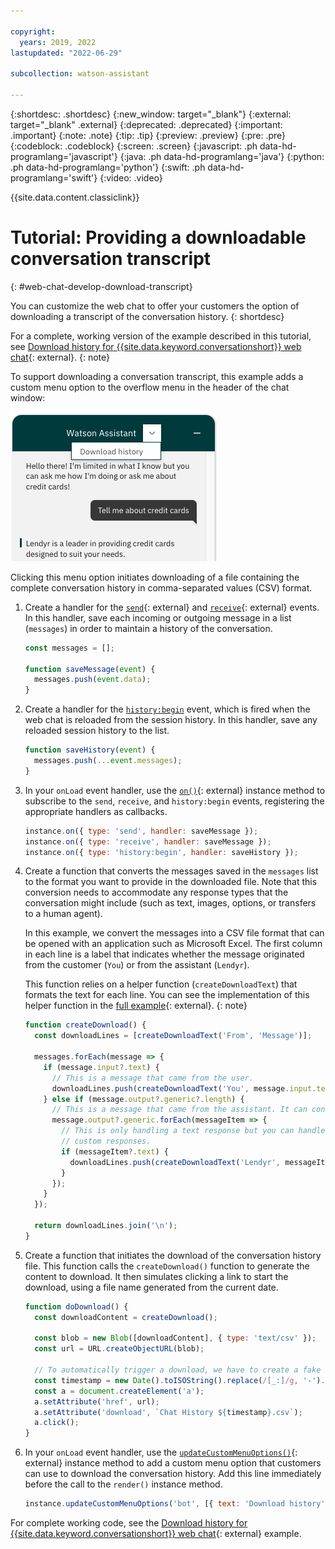 ```yaml
---

copyright:
  years: 2019, 2022
lastupdated: "2022-06-29"

subcollection: watson-assistant

---
```


{:shortdesc: .shortdesc}
{:new_window: target="_blank"}
{:external: target="_blank" .external}
{:deprecated: .deprecated}
{:important: .important}
{:note: .note}
{:tip: .tip}
{:preview: .preview}
{:pre: .pre}
{:codeblock: .codeblock}
{:screen: .screen}
{:javascript: .ph data-hd-programlang='javascript'}
{:java: .ph data-hd-programlang='java'}
{:python: .ph data-hd-programlang='python'}
{:swift: .ph data-hd-programlang='swift'}
{:video: .video}

{{site.data.content.classiclink}}

# Tutorial: Providing a downloadable conversation transcript
{: #web-chat-develop-download-transcript}

You can customize the web chat to offer your customers the option of downloading a transcript of the conversation history.
{: shortdesc}

For a complete, working version of the example described in this tutorial, see [Download history for {{site.data.keyword.conversationshort}} web chat](https://github.com/watson-developer-cloud/assistant-toolkit/tree/web-chat-tutorials-integration-branch/integrations/webchat/examples/download-history){: external}.
{: note}

To support downloading a conversation transcript, this example adds a custom menu option to the overflow menu in the header of the chat window:

![Screen capture showing "Download history" menu option](images/web-chat-download-history.png)

Clicking this menu option initiates downloading of a file containing the complete conversation history in comma-separated values (CSV) format.

1. Create a handler for the [`send`](https://web-chat.global.assistant.watson.cloud.ibm.com/docs.html?to=api-events#send){: external} and [`receive`](https://web-chat.global.assistant.watson.cloud.ibm.com/docs.html?to=api-events#receive){: external} events. In this handler, save each incoming or outgoing message in a list (`messages`) in order to maintain a history of the conversation.

    ```javascript
    const messages = [];

    function saveMessage(event) {
      messages.push(event.data);
    }
    ```

1. Create a handler for the [`history:begin`](https://web-chat.global.assistant.watson.cloud.ibm.com/docs.html?to=api-events#historybegin) event, which is fired when the web chat is reloaded from the session history. In this handler, save any reloaded session history to the list.

    ```javascript
    function saveHistory(event) {
      messages.push(...event.messages);
    }
    ```

1. In your `onLoad` event handler, use the [`on()`](https://web-chat.global.assistant.watson.cloud.ibm.com/docs.html?to=api-instance-methods#on){: external} instance method to subscribe to the `send`, `receive`, and `history:begin` events, registering the appropriate handlers as callbacks.

    ```javascript
    instance.on({ type: 'send', handler: saveMessage });
    instance.on({ type: 'receive', handler: saveMessage });
    instance.on({ type: 'history:begin', handler: saveHistory });
    ```

1. Create a function that converts the messages saved in the `messages` list to the format you want to provide in the downloaded file. Note that this conversion needs to accommodate any response types that the conversation might include (such as text, images, options, or transfers to a human agent).

    In this example, we convert the messages into a CSV file format that can be opened with an application such as Microsoft Excel. The first column in each line is a label that indicates whether the message originated from the customer (`You`) or from the assistant (`Lendyr`).

    This function relies on a helper function (`createDownloadText`) that formats the text for each line. You can see the implementation of this helper function in the [full example](https://github.com/watson-developer-cloud/assistant-toolkit/tree/master/integrations/webchat/examples/download-history){: external}.
    {: note}

    ```javascript
    function createDownload() {
      const downloadLines = [createDownloadText('From', 'Message')];

      messages.forEach(message => {
        if (message.input?.text) {
          // This is a message that came from the user.
          downloadLines.push(createDownloadText('You', message.input.text));
        } else if (message.output?.generic?.length) {
          // This is a message that came from the assistant. It can contain an array of individual message items.
          message.output?.generic.forEach(messageItem => {
            // This is only handling a text response but you can handle other types of responses here as well as
            // custom responses.
            if (messageItem?.text) {
              downloadLines.push(createDownloadText('Lendyr', messageItem.text));
            }
          });
        }
      });

      return downloadLines.join('\n');
    }
    ```

1. Create a function that initiates the download of the conversation history file. This function calls the `createDownload()` function to generate the content to download. It then simulates clicking a link to start the download, using a file name generated from the current date.

    ```javascript
    function doDownload() {
      const downloadContent = createDownload();

      const blob = new Blob([downloadContent], { type: 'text/csv' });
      const url = URL.createObjectURL(blob);

      // To automatically trigger a download, we have to create a fake "a" element and then click it.
      const timestamp = new Date().toISOString().replace(/[_:]/g, '-').replace(/.[0-9][0-9][0-9]Z/, '');
      const a = document.createElement('a');
      a.setAttribute('href', url);
      a.setAttribute('download', `Chat History ${timestamp}.csv`);
      a.click();
    }
    ```

1. In your `onLoad` event handler, use the [`updateCustomMenuOptions()`](https://web-chat.global.assistant.watson.cloud.ibm.com/docs.html?to=api-instance-methods#updatecustommenuoptions){: external} instance method to add a custom menu option that customers can use to download the conversation history. Add this line immediately before the call to the `render()` instance method.

    ```javascript
    instance.updateCustomMenuOptions('bot', [{ text: 'Download history', handler: doDownload }]);
    ```

For complete working code, see the [Download history for {{site.data.keyword.conversationshort}} web chat](https://github.com/watson-developer-cloud/assistant-toolkit/tree/web-chat-tutorials-integration-branch/integrations/webchat/examples/download-history){: external} example.

